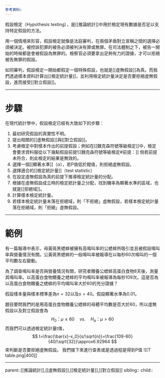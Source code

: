 ```yaml
---
參考資料:
---
```

假設檢定（Hypothesis testing），是[[推論統計]]中用於檢定現有數據是否足以支持特定假設的方法。

用一個情境來形容，假設檢定就像是法庭審判，在兩個矛盾對立宣稱之間的選擇必須被決定。被控訴犯罪的被告必須被判決有罪或無罪。在司法體制之下，被告一開始的時候都是會被假設為無罪的。檢察官必須要拿出足夠有力的證據，才可以拒絕被告無罪的假設。

如同審判，假設檢定一開始都假定一個特殊假設，也就是[[虛無假設]]為真。而我們透過樣本資料計算出[[檢定統計量]]，並利用檢定統計量決定是否要拒絕虛無假設，進而接受[[對立假設]]。
- - -
# 步驟
在現代統計學中，假設檢定已經有大致如下的步驟：
1. 最初研究假設的真實性不明。
2. 提出相關的[[虛無假設]]與[[對立假設]]。
3. 考慮檢定中對樣本作出的前提假設；例如在[[魏克森符號等級檢定]]中，檢定會要求資料服從以下幾點假設前提![[魏克森符號等級檢定#前提：]]
	倘若前提未符合，則此檢定的結果是無效的。
4. 選擇一個[[顯著水準]]（$\alpha$），若P值低於閥值，則拒絕虛無假設。
5. 選擇適合的[[檢定統計量]]（test statistic）
6. 在設定虛無假設為真的前提下推導檢定統計量的分配。
7. 根據在虛無假設成立時的檢定統計量之分配，找到機率為顯著水準的區域，也就是[[拒絕域]]。
8. 計算樣本檢定統計量。
9. 若樣本檢定統計量未落在拒絕域，則「不拒絕」虛無假設，若樣本檢定統計量落在拒絕域，則「拒絕」虛無假設。
- - -
# 範例
有一篇報導中表示，母黃斑黑蟋蟀被擁有高鳴叫率的公蟋蟀所吸引並且被假設鳴叫率與營養情況有關。公黃斑黑蟋蟀的一般鳴叫率被報導在以每秒60次鳴叫的一個平均數左右變動。

為了調查鳴叫率是否與營養情況有關，研究者餵養公蟋蟀高蛋白食物8天後，測量其鳴叫率。以高蛋白食物餵養之蟋蟀的平均鳴叫率被報導為每秒109次。這是否為以高蛋白食物餵養之蟋蟀的平均鳴叫率大於60的充分證據？

假設樣本量與樣本標準差為$n=32$以及$s=40$。假設顯著水準為0.01。

題目要問我們的是用高蛋白食物餵養公蟋蟀的母體平均數是否大於60，所以虛無假設以及對立假設會為
$$
H_0：\mu\leq60\quad vs.\quad H_a：\mu>60
$$
而我們可以透過檢定統計量t值，
$$
t=\frac{\bar{x}-x_0}{s/\sqrt{n}}=\frac{109-60}{40/\sqrt{32}}\approx6.92964
$$
來判斷是否要拒絕虛無假設。
我們接下來進行查表或是透過程是得到P值
![[T table.png|400]]

- - -
parent::[[推論統計]],[[虛無假設]],[[檢定統計量]],[[對立假設]]
sibling::
child::